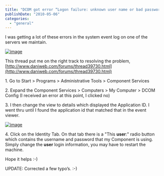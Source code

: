 ```yaml
---
title: "DCOM got error “Logon failure: unknown user name or bad password.”"
publishDate: "2010-05-06"
categories: 
  - "general"
---
```


I was getting a lot of these errors in the system event log on one of the servers we maintain.

[![image](http://ramberlinggeek.co.uk/wp-content/uploads/2010/05/image_thumb.png "image")](http://ramberlinggeek.co.uk/wp-content/uploads/2010/05/image.png)

This thread put me on the right track to resolving the problem, [http://www.daniweb.com/forums/thread39730.html](http://www.daniweb.com/forums/thread39730.html)

1\. Go to Start > Programs > Administrative Tools > Component Services  

2\. Expand the Component Services > Computers > My Computer > DCOM Config (I received an error at this point, I clicked no)

3\. I then change the view to details which displayed the Application ID. I went thru until I found the application id that matched that in the event viewer.

[![image](http://ramberlinggeek.co.uk/wp-content/uploads/2010/05/image_thumb1.png "image")](http://ramberlinggeek.co.uk/wp-content/uploads/2010/05/image1.png)     

4\. Click on the Identity Tab. On that tab there is a "This **user**:" radio button which contains the username and password that my Component is using. Simply change the **user** login information, you may have to restart the machine.

Hope it helps :-)

UPDATE: Corrected a few typo’s. :-)
